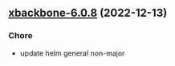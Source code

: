 

## [xbackbone-6.0.8](https://github.com/truecharts/charts/compare/xbackbone-6.0.7...xbackbone-6.0.8) (2022-12-13)

### Chore

- update helm general non-major
  
  